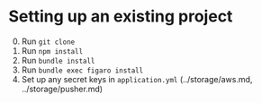 # Setting up an existing project
0. Run `git clone`
0. Run `npm install`
0. Run `bundle install`
0. Run `bundle exec figaro install`
0. Set up any secret keys in `application.yml` (../storage/aws.md, ../storage/pusher.md)

